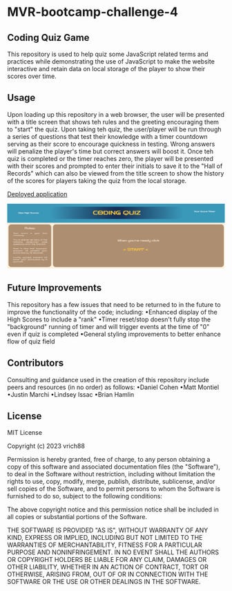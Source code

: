 # MVR-bootcamp-challenge-4

## Coding Quiz Game
This repository is used to help quiz some JavaScript related terms and practices while demonstrating the use of JavaScript to make the website interactive and retain data on local storage of the player to show their scores over time.

## Usage
Upon loading up this repository in a web browser, the user will be presented with a title screen that shows teh rules and the greeting encouraging them to "start" the quiz. Upon taking teh quiz, the user/player will be run through a series of questions that test their knowledge with a timer countdown serving as their score to encourage quickness in testing.  Wrong answers will penalize the player's time but correct answers will boost it. Once teh quiz is completed or the timer reaches zero, the player will be presented with their scores and prompted to enter their initials to save it to the "Hall of Records" which can also be viewed from the title screen to show the history of the scores for players taking the quiz from the local storage.

[Deployed application](https://vrich88.github.io/MVR-bootcamp-challenge-4/)

![screenshot](./assets/images/ScreenshotBcC4.png)

## Future Improvements
This repository has a few issues that need to be returned to in the future to improve the functionality of the code; including:
    •Enhanced display of the High Scores to include a "rank"
    •Timer reset/stop doesn't fully stop the "background" running of timer and will trigger events at the time of "0" even if quiz is completed
    •General styling improvements to better enhance flow of quiz field

## Contributors
Consulting and guidance used in the creation of this repository include peers and resources (in no order) as follows:
    •Daniel Cohen
    •Matt Montiel
    •Justin Marchi
    •Lindsey Issac
    •Brian Hamlin

## License
MIT License

Copyright (c) 2023 vrich88

Permission is hereby granted, free of charge, to any person obtaining a copy
of this software and associated documentation files (the "Software"), to deal
in the Software without restriction, including without limitation the rights
to use, copy, modify, merge, publish, distribute, sublicense, and/or sell
copies of the Software, and to permit persons to whom the Software is
furnished to do so, subject to the following conditions:

The above copyright notice and this permission notice shall be included in all
copies or substantial portions of the Software.

THE SOFTWARE IS PROVIDED "AS IS", WITHOUT WARRANTY OF ANY KIND, EXPRESS OR
IMPLIED, INCLUDING BUT NOT LIMITED TO THE WARRANTIES OF MERCHANTABILITY,
FITNESS FOR A PARTICULAR PURPOSE AND NONINFRINGEMENT. IN NO EVENT SHALL THE
AUTHORS OR COPYRIGHT HOLDERS BE LIABLE FOR ANY CLAIM, DAMAGES OR OTHER
LIABILITY, WHETHER IN AN ACTION OF CONTRACT, TORT OR OTHERWISE, ARISING FROM,
OUT OF OR IN CONNECTION WITH THE SOFTWARE OR THE USE OR OTHER DEALINGS IN THE
SOFTWARE.
